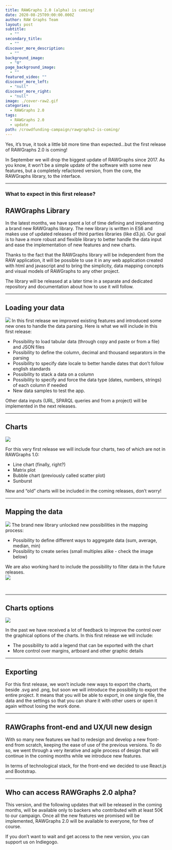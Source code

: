 ```yaml
---
title: RAWGraphs 2.0 (alpha) is coming!
date: 2020-08-25T09:00:00.000Z
author: RAW Graphs Team
layout: post
subtitle:
  - ""
secondary_title:
  - ""
discover_more_description:
  - ""
background_image:
  - "0"
page_background_image:
  - ""
featured_video: ""
discover_more_left:
  - "null"
discover_more_right:
  - "null"
image: ./cover-raw2.gif
categories:
  - RAWGraphs 2.0
tags:
  - RAWGraphs 2.0
  - update
path: /crowdfunding-campaign/rawgraphs2-is-coming/
---
```



Yes, it’s true, it took a little bit more time than expected...but the first release of RAWGraphs 2.0 is coming!



In September we will drop the biggest update of RAWGraphs since 2017. As you know, it won’t be a simple update of the software with some new features, but a completely refactored version, from the core, the RAWGraphs library, to the interface.
*****
### What to expect in this first release?

## RAWGraphs Library

In the latest months, we have spent a lot of time defining and implementing a brand new RAWGraphs library. The new library is written in ES6 and makes use of updated releases of third parties libraries (like d3.js). Our goal is to have a more robust and flexible library to better handle the data input and ease the implementation of new features and new charts.

Thanks to the fact that the RAWGraphs library will be independent from the RAW application, it will be possible to use it in any web application created with html and javascript and to bring the simplicity, data mapping concepts and visual models of RAWGraphs to any other project.

The library will be released at a later time in a separate and dedicated repository and documentation about how to use it will follow.
*****
## Loading your data
![](./raw-data-details.gif)
In this first release we improved existing features and introduced some new ones to handle the data parsing. Here is what we will include in this first release:

-   Possibility to load tabular data (through copy and paste or from a file) and JSON files
-   Possibility to define the column, decimal and thousand separators in the parsing
-   Possibility to specify date locale to better handle dates that don’t follow english standards
-   Possibility to stack a data on a column
-   Possibility to specify and force the data type (dates, numbers, strings) of each column if needed
-   New data samples to test the app.

Other data inputs (URL, SPARQL queries and from a project) will be implemented in the next releases.
*****
## Charts
![](./charts.png)
<br />

For this very first release we will include four charts, two of which are not in RAWGraphs 1.0:

-   Line chart (finally, right?)
-   Matrix plot
-   Bubble chart (previously called scatter plot)
-   Sunburst

New and “old” charts will be included in the coming releases, don’t worry!

*****
## Mapping the data
![](./raw-mapping.gif)
The brand new library unlocked new possibilities in the mapping process:

-   Possibility to define different ways to aggregate data (sum, average, median, min)
-   Possibility to create series (small multiples alike - check the image below)

We are also working hard to include the possibility to filter data in the future releases.
<br />
![](./raw-series2.png)

<br />

*****
## Charts options
![](./legend.png)
<br />

In the past we have received a lot of feedback to improve the control over the graphical options of the charts. In this first release we will include:

-   The possibility to add a legend that can be exported with the chart
-   More control over margins, artboard and other graphic details


*****
## Exporting
For this first release, we won’t include new ways to export the charts, beside .svg and .png, but soon we will introduce the possibility to export the entire project. It means that you will be able to export, in one single file, the data and the settings so that you can share it with other users or open it again without losing the work done.
*****
## RAWGraphs front-end and UX/UI new design
With so many new features we had to redesign and develop a new front-end from scratch, keeping the ease of use of the previous versions. To do so, we went through a very iterative and agile process of design that will continue in the coming months while we introduce new features.

In terms of technological stack, for the front-end we decided to use React.js and Bootstrap.
*****
## Who can access RAWGraphs 2.0 alpha?
This version, and the following updates that will be released in the coming months, will be available only to backers who contributed with at least 50€ to our campaign. Once all the new features we promised will be implemented, RAWGraphs 2.0 will be available to everyone, for free of course.

If you don’t want to wait and get access to the new version, you can support us on Indiegogo.

